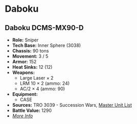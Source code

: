 # Daboku
## Daboku DCMS-MX90-D
- **Role:** Sniper
- **Tech Base:** Inner Sphere (3038)
- **Chassis:** 90 tons
- **Movement:** 3 / 5
- **Armor:** 152
- **Heat Sinks:** 12 (12)
- **Weapons:**
  - Large Laser × 2
  - LRM 10 × 2 (ammo: 24)
  - AC/2 × 4 (ammo: 90)
- **Equipment:**
  - CASE
- **Sources:** TRO 3039 - Succession Wars, [Master Unit List](http://masterunitlist.info/Unit/Details/788/daboku-dcms-mx90-d)
- **Battle Value:** 1290
- [*More Info*](daboku/daboku_dcms-mx90-d.md)

